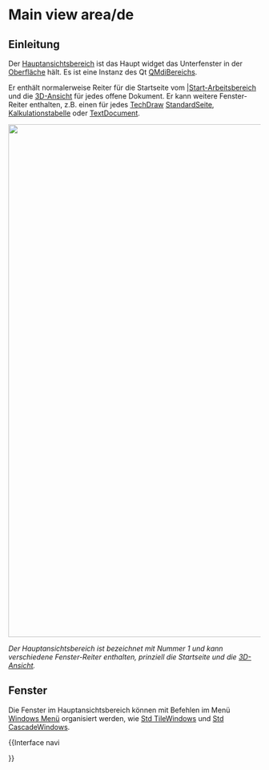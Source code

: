 # Main view area/de



## Einleitung

Der [Hauptansichtsbereich](main_view_area/de.md) ist das Haupt widget das Unterfenster in der [Oberfläche](interface/de.md) hält. Es ist eine Instanz des Qt [QMdiBereichs](https://doc.qt.io/qt-5/qmdiarea.html).

Er enthält normalerweise Reiter für die Startseite vom [\|Start-Arbeitsbereich](Start_Workbench/de.md) und die [3D-Ansicht](3D_view.md) für jedes offene Dokument. Er kann weitere Fenster-Reiter enthalten, z.B. einen für jedes [TechDraw](TechDraw_Workbench/de.md) [StandardSeite](TechDraw_PageDefault/de.md), [Kalkulationstabelle](spreadsheet/de.md) oder [TextDocument](Std_TextDocument/de.md).

<img alt="" src=images/FreeCAD_interface_base_divisions.svg  style="width:1024px;">


*Der Hauptansichtsbereich ist bezeichnet mit Nummer 1 und kann verschiedene Fenster-Reiter enthalten, prinziell die Startseite und die [3D-Ansicht](3D_view/de.md).*

## Fenster

Die Fenster im Hauptansichtsbereich können mit Befehlen im Menü [Windows Menü](Std_Windows_Menu/de.md) organisiert werden, wie [Std TileWindows](Std_TileWindows/de.md) und [Std CascadeWindows](Std_CascadeWindows/de.md).


{{Interface navi

}} 

